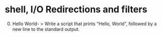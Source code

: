 # shell, I/O Redirections and filters
0. Hello World- > Write a script that prints “Hello, World”, followed by a new line to the standard output.
